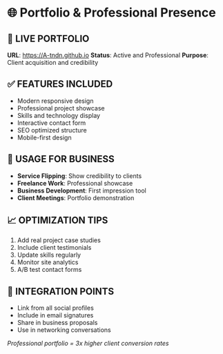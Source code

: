 # 🌐 Portfolio & Professional Presence

## 🚀 **LIVE PORTFOLIO**
**URL**: https://A-tndn.github.io
**Status**: Active and Professional
**Purpose**: Client acquisition and credibility

## ✅ **FEATURES INCLUDED**
- Modern responsive design
- Professional project showcase
- Skills and technology display
- Interactive contact form
- SEO optimized structure
- Mobile-first design

## 🎯 **USAGE FOR BUSINESS**
- **Service Flipping**: Show credibility to clients
- **Freelance Work**: Professional showcase
- **Business Development**: First impression tool
- **Client Meetings**: Portfolio demonstration

## 📈 **OPTIMIZATION TIPS**
1. Add real project case studies
2. Include client testimonials
3. Update skills regularly
4. Monitor site analytics
5. A/B test contact forms

## 🔗 **INTEGRATION POINTS**
- Link from all social profiles
- Include in email signatures
- Share in business proposals
- Use in networking conversations

*Professional portfolio = 3x higher client conversion rates*
